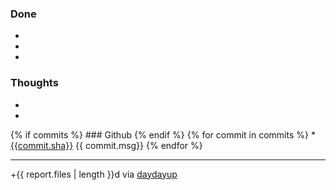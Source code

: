 ### Done

*
*
*

### Thoughts

*
*

{% if commits %} ### Github {% endif %}
{% for commit in commits %} * [{{commit.sha}}]({{commit.url}}) {{ commit.msg}} 
{% endfor %}

---
 +{{ report.files | length }}d via [daydayup](https://github.com/onesuper/daydayup)

